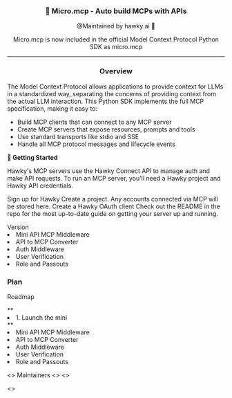 <div align="center">

### 🪼  Micro.mcp - Auto build MCPs with APIs  
@Maintained by hawky.ai 🦅

Micro.mcp is now included in the official Model Context Protocol Python SDK as micro.mcp

---
</div>
<div align="left">
<div align="center">
<h3>
Overview
</h3>

</div>
The Model Context Protocol allows applications to provide context for LLMs in a standardized way, separating the concerns of providing context from the actual LLM interaction. This Python SDK implements the full MCP specification, making it easy to:

- Build MCP clients that can connect to any MCP server
- Create MCP servers that expose resources, prompts and tools
- Use standard transports like stdio and SSE
- Handle all MCP protocol messages and lifecycle events

</div>
<div>
<b>🚀 Getting Started</b>

Hawky's MCP servers use the Hawky Connect API to manage auth and make API requests. To run an MCP server, you'll need a Hawky project and Hawky API credentials.

Sign up for Hawky
Create a project. Any accounts connected via MCP will be stored here.
Create a Hawky OAuth client
Check out the README in the repo for the most up-to-date guide on getting your server up and running.
</div>
Version
<div>
    <li>Mini API MCP Middleware</li>
    <li>API to MCP Converter</li>
    <li>Auth Middleware</li>
    <li>User Verification</li>
    <li>Role and Passouts</li>
</div>
<h3>
Plan
</h3>
<div>
    <p>
        Roadmap
    </p>
    ** <li> 1. Launch the mini</li>
    **
</div>
    <li>Mini API MCP Middleware</li>
    <li>API to MCP Converter</li>
    <li>Auth Middleware</li>
    <li>User Verification</li>
    <li>Role and Passouts</li>



<>
Maintainers
<>
<>

<div>
</div>
<>
